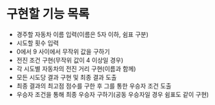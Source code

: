 # 구현할 기능 목록

- 경주할 자동차 이름 입력(이름은 5자 이하, 쉼표 구분)
- 시도할 횟수 입력
- 0에서 9 사이에서 무작위 값을 구하기
- 전진 조건 구현(무작위 값이 4 이상일 경우)
- 각 시도별 자동차의 전진 거리 구현(이름과 함께)
- 모든 시도당 결과 구현 및 최종 결과 도출
- 최종 결과의 최고점 점수를 구한 후 그를 통한 우승자 조건 도출
- 우승자 조건을 통해 최종 우승자 구하기(공동 우승자일 경우 쉼표도 같이 구현)